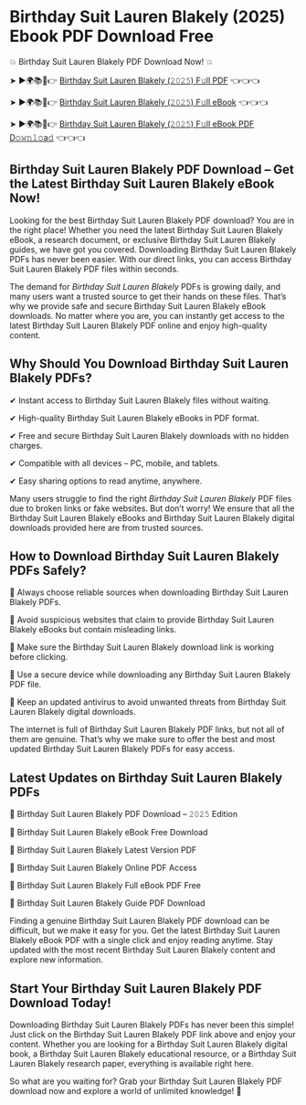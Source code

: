 # Birthday Suit Lauren Blakely (2025) Ebook PDF Download Free

💥 Birthday Suit Lauren Blakely PDF Download Now! 💥

➤ ►🌍📚📱👉 [Birthday Suit Lauren Blakely (𝟸𝟶𝟸𝟻) F𝚞ll PDF](https://getpdf.xyz/birthday-suit-lauren-blakely) 👈👈👈


➤ ►🌍📚📱👉 [Birthday Suit Lauren Blakely (𝟸𝟶𝟸𝟻) F𝚞ll eBook](https://getpdf.xyz/birthday-suit-lauren-blakely) 👈👈👈


➤ ►🌍📚📱👉 [Birthday Suit Lauren Blakely (𝟸𝟶𝟸𝟻) F𝚞ll eBook PDF D𝚘𝚠𝚗𝚕𝚘a𝚍](https://getpdf.xyz/birthday-suit-lauren-blakely) 👈👈👈


## Birthday Suit Lauren Blakely PDF Download – Get the Latest Birthday Suit Lauren Blakely eBook Now!

Looking for the best Birthday Suit Lauren Blakely PDF download? You are in the right place! Whether you need the latest Birthday Suit Lauren Blakely eBook, a research document, or exclusive Birthday Suit Lauren Blakely guides, we have got you covered. Downloading Birthday Suit Lauren Blakely PDFs has never been easier. With our direct links, you can access Birthday Suit Lauren Blakely PDF files within seconds.

The demand for *Birthday Suit Lauren Blakely* PDFs is growing daily, and many users want a trusted source to get their hands on these files. That’s why we provide safe and secure Birthday Suit Lauren Blakely eBook downloads. No matter where you are, you can instantly get access to the latest Birthday Suit Lauren Blakely PDF online and enjoy high-quality content.

## Why Should You Download Birthday Suit Lauren Blakely PDFs?

✔ Instant access to Birthday Suit Lauren Blakely files without waiting.

✔ High-quality Birthday Suit Lauren Blakely eBooks in PDF format.

✔ Free and secure Birthday Suit Lauren Blakely downloads with no hidden charges.

✔ Compatible with all devices – PC, mobile, and tablets.

✔ Easy sharing options to read anytime, anywhere.

Many users struggle to find the right *Birthday Suit Lauren Blakely* PDF files due to broken links or fake websites. But don’t worry! We ensure that all the Birthday Suit Lauren Blakely eBooks and Birthday Suit Lauren Blakely digital downloads provided here are from trusted sources.

## How to Download Birthday Suit Lauren Blakely PDFs Safely?

📌 Always choose reliable sources when downloading Birthday Suit Lauren Blakely PDFs.

📌 Avoid suspicious websites that claim to provide Birthday Suit Lauren Blakely eBooks but contain misleading links.

📌 Make sure the Birthday Suit Lauren Blakely download link is working before clicking.

📌 Use a secure device while downloading any Birthday Suit Lauren Blakely PDF file.

📌 Keep an updated antivirus to avoid unwanted threats from Birthday Suit Lauren Blakely digital downloads.

The internet is full of Birthday Suit Lauren Blakely PDF links, but not all of them are genuine. That’s why we make sure to offer the best and most updated Birthday Suit Lauren Blakely PDFs for easy access.

## Latest Updates on Birthday Suit Lauren Blakely PDFs

🔹 Birthday Suit Lauren Blakely PDF Download – 𝟸𝟶𝟸𝟻 Edition

🔹 Birthday Suit Lauren Blakely eBook Free Download

🔹 Birthday Suit Lauren Blakely Latest Version PDF

🔹 Birthday Suit Lauren Blakely Online PDF Access

🔹 Birthday Suit Lauren Blakely Full eBook PDF Free

🔹 Birthday Suit Lauren Blakely Guide PDF Download

Finding a genuine Birthday Suit Lauren Blakely PDF download can be difficult, but we make it easy for you. Get the latest Birthday Suit Lauren Blakely eBook PDF with a single click and enjoy reading anytime. Stay updated with the most recent Birthday Suit Lauren Blakely content and explore new information.

## Start Your Birthday Suit Lauren Blakely PDF Download Today!

Downloading Birthday Suit Lauren Blakely PDFs has never been this simple! Just click on the Birthday Suit Lauren Blakely PDF link above and enjoy your content. Whether you are looking for a Birthday Suit Lauren Blakely digital book, a Birthday Suit Lauren Blakely educational resource, or a Birthday Suit Lauren Blakely research paper, everything is available right here.

So what are you waiting for? Grab your Birthday Suit Lauren Blakely PDF download now and explore a world of unlimited knowledge! 🚀